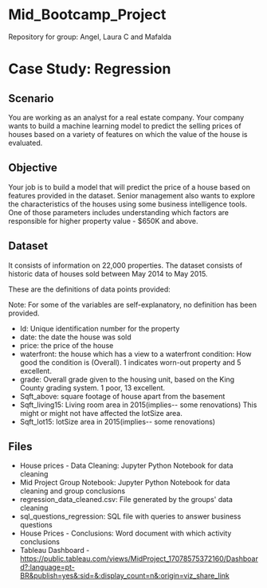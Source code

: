 # Mid_Bootcamp_Project
Repository for group: Angel, Laura C and Mafalda

# Case Study: Regression

## Scenario
You are working as an analyst for a real estate company. Your company wants to build a machine learning model to predict the selling prices of houses based on a variety of features on which the value of the house is evaluated.


## Objective
Your job is to build a model that will predict the price of a house based on features provided in the dataset. Senior management also wants to explore the characteristics of the houses using some business intelligence tools. One of those parameters includes understanding which factors are responsible for higher property value - $650K and above.

## Dataset
It consists of information on 22,000 properties. The dataset consists of historic data of houses sold between May 2014 to May 2015.

These are the definitions of data points provided:

Note: For some of the variables are self-explanatory, no definition has been provided.

- Id: Unique identification number for the property
- date: the date the house was sold
- price: the price of the house
- waterfront: the house which has a view to a waterfront
condition: How good the condition is (Overall). 1 indicates worn-out property and 5 excellent.
- grade: Overall grade given to the housing unit, based on the King County grading system. 1 poor, 13 excellent.
- Sqft_above: square footage of house apart from the basement
- Sqft_living15: Living room area in 2015(implies-- some renovations) This might or might not have affected the lotSize area.
- Sqft_lot15: lotSize area in 2015(implies-- some renovations)

## Files
- House prices - Data Cleaning: Jupyter Python Notebook for data cleaning
- Mid Project Group Notebook: Jupyter Python Notebook for data cleaning and group conclusions
- regression_data_cleaned.csv: File generated by the groups' data cleaning
- sql_questions_regression: SQL file with queries to answer business questions
- House Prices - Conclusions: Word document with which activity conclusions
- Tableau Dashboard - https://public.tableau.com/views/MidProject_17078575372160/Dashboard?:language=pt-BR&publish=yes&:sid=&:display_count=n&:origin=viz_share_link
